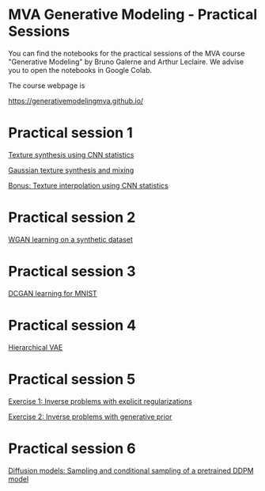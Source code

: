 # MVA Generative Modeling - Practical Sessions

You can find the notebooks for the practical sessions of the MVA course "Generative Modeling" by Bruno Galerne and Arthur Leclaire. We advise you to open the notebooks in Google Colab.

The course webpage is

https://generativemodelingmva.github.io/

# Practical session 1

[Texture synthesis using CNN statistics](https://colab.research.google.com/github/storimaging/Notebooks/blob/main/ImageGeneration/CNN_Texture_Synthesis_with_solution.ipynb)

[Gaussian texture synthesis and mixing](https://colab.research.google.com/github/storimaging/Notebooks/blob/main/ImageGeneration/Gaussian_texture_synthesis_and_mixing.ipynb)

[Bonus: Texture interpolation using CNN statistics](https://colab.research.google.com/github/storimaging/Notebooks/blob/main/ImageGeneration/CNN_Texture_Interpolation.ipynb)

# Practical session 2

[WGAN learning on a synthetic dataset](https://colab.research.google.com/github/generativemodelingmva/generativemodelingmva.github.io/blob/main/tp2324/tp2_generative_networks.ipynb)

# Practical session 3

[DCGAN learning for MNIST](https://colab.research.google.com/github/generativemodelingmva/generativemodelingmva.github.io/blob/main/tp2324/tp3_wgan_mnist.ipynb)

# Practical session 4

[Hierarchical VAE](tp2324/tp4_mva_hierarchical_vae_simple_loss.ipynb)

# Practical session 5

[Exercise 1: Inverse problems with explicit regularizations](tp2324/tp5_exo1_inverse_problem_with_explicit_regularization.ipynb)

[Exercise 2: Inverse problems with generative prior](tp2324/tp5_exo2_inverse_problem_with_generative_prior.ipynb)

# Practical session 6

[Diffusion models: Sampling and conditional sampling of a pretrained DDPM model](tp2324/tp6_mva_diffusion_model_sampling.ipynb)



